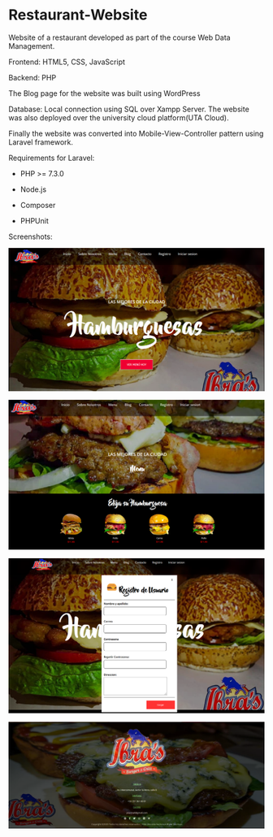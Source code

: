 # Restaurant-Website

Website of a restaurant developed as part of the course Web Data Management.

Frontend: HTML5, CSS, JavaScript

Backend: PHP

The Blog page for the website was built using WordPress

Database: Local connection using SQL over Xampp Server. The website was also deployed over the university cloud platform(UTA Cloud).

Finally the website was converted into Mobile-View-Controller pattern using Laravel framework.

Requirements for Laravel:

* PHP >= 7.3.0

* Node.js

* Composer

* PHPUnit

Screenshots:

![](https://github.com/vikram8346/Restaurant-Website/blob/main/ss1.png)

![](https://github.com/vikram8346/Restaurant-Website/blob/main/ss2.png)

![](https://github.com/vikram8346/Restaurant-Website/blob/main/ss4.png)

![](https://github.com/vikram8346/Restaurant-Website/blob/main/ss3.png)
